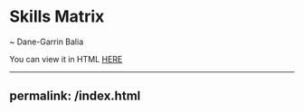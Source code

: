 # Skills Matrix
~ Dane-Garrin Balia

You can view it in HTML [HERE](https://daneb.github.io/skillsmatrix)

---
permalink: /index.html
---
